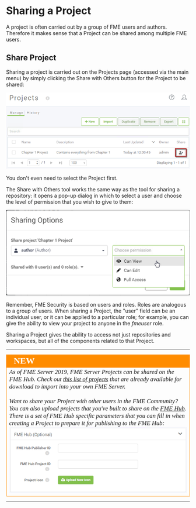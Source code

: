 # Sharing a Project

A project is often carried out by a group of FME users and authors. Therefore it makes sense that a Project can be shared among multiple FME users.

## Share Project ##

Sharing a project is carried out on the Projects page (accessed via the main menu) by simply clicking the Share with Others button for the Project to be shared:

![](./Images/Img6.007.ShareProject.png)

You don't even need to select the Project first.

The Share with Others tool works the same way as the tool for sharing a repository: it opens a pop-up dialog in which to select a user and choose the level of permission that you wish to give to them:

![](./Images/Img6.008.ShareWithUser.png)

Remember, FME Security is based on users and roles. Roles are analogous to a group of users. When sharing a Project, the "user" field can be an individual user, or it can be applied to a particular role; for example, you can give the ability to view your project to anyone in the *fmeuser* role.

Sharing a Project gives the ability to access not just repositories and workspaces, but all of the components related to that Project.

---

<!--New Section-->

<table style="border-spacing: 0px">
<tr>
<td style="vertical-align:middle;background-color:darkorange;border: 2px solid darkorange">
<i class="fa fa-bolt fa-lg fa-pull-left fa-fw" style="color:white;padding-right: 12px;vertical-align:text-top"></i>
<span style="color:white;font-size:x-large;font-weight: bold;font-family:serif">NEW</span>
</td>
</tr>

<tr>
<td style="border: 1px solid darkorange">
<span style="font-family:serif; font-style:italic; font-size:larger">
As of FME Server 2019, FME Server Projects can be shared on the FME Hub.  Check out <a href="https://hub.safe.com/?page=1&page_size=10&types=fme_projects&order=updated_at_desc">this list of projects</a> that are already available for download to import into your own FME Server.
<br/>
<br/>
Want to share your Project with other users in the FME Community? You can also upload projects that you've built to share on the <a href="https://hub.safe.com">FME Hub</a>. There is a set of FME Hub specific parameters that you can fill in when creating a Project to prepare it for publishing to the FME Hub:
<img src="./Images/Img6.018.HubParameters.png">

</span>
</td>
</tr>
</table>

---
